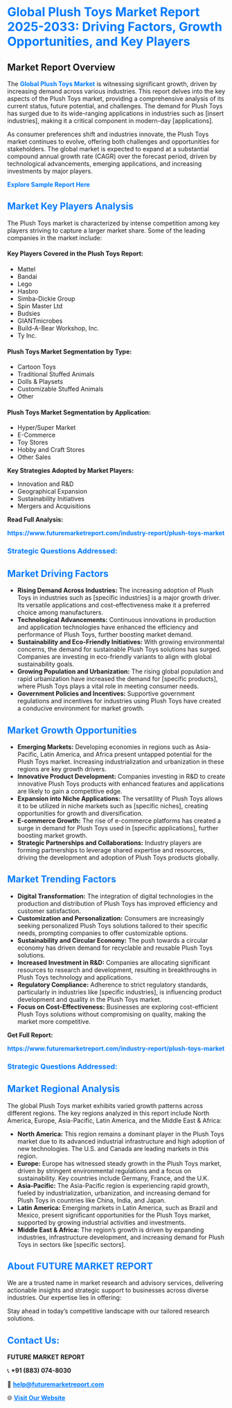 <h1 style="color: #007BFF;">Global Plush Toys Market Report 2025-2033: Driving Factors, Growth Opportunities, and Key Players</h1>

<section id="overview">
<h2>Market Report Overview</h2>
<p>The <a href="https://www.futuremarketreport.com/industry-report/plush-toys-market" style="color: #007BFF; text-decoration: none;"><strong>Global Plush Toys Market</strong></a> is witnessing significant growth, driven by increasing demand across various industries. This report delves into the key aspects of the Plush Toys market, providing a comprehensive analysis of its current status, future potential, and challenges. The demand for Plush Toys has surged due to its wide-ranging applications in industries such as [insert industries], making it a critical component in modern-day [applications].</p>
<p>As consumer preferences shift and industries innovate, the Plush Toys market continues to evolve, offering both challenges and opportunities for stakeholders. The global market is expected to expand at a substantial compound annual growth rate (CAGR) over the forecast period, driven by technological advancements, emerging applications, and increasing investments by major players.</p>
</section>

<section id="overview">
<p><a href="https://www.futuremarketreport.com/request-sample/reportId=59557" style="color: #007BFF; text-decoration: none;"><strong>Explore Sample Report Here</strong></a></p>
</section>

<section id="key-players">
<h2 style="color: #007BFF;">Market Key Players Analysis</h2>
<p>The Plush Toys market is characterized by intense competition among key players striving to capture a larger market share. Some of the leading companies in the market include:</p>
<h4>Key Players Covered in the Plush Toys Report:</h4>
<ul><li>Mattel</li><li>Bandai</li><li>Lego</li><li>Hasbro</li><li>Simba-Dickie Group</li><li>Spin Master Ltd</li><li>Budsies</li><li>GIANTmicrobes</li><li>Build-A-Bear Workshop, Inc.</li><li>Ty Inc.</li></ul>
<h4>Plush Toys Market Segmentation by Type:</h4>
<ul><li>Cartoon Toys</li><li>Traditional Stuffed Animals</li><li>Dolls &amp; Playsets</li><li>Customizable Stuffed Animals</li><li>Other</li></ul>

<h4>Plush Toys Market Segmentation by Application:</h4>
<ul><li>Hyper/Super Market</li><li>E-Commerce</li><li>Toy Stores</li><li>Hobby and Craft Stores</li><li>Other Sales</li></ul>
<p><strong>Key Strategies Adopted by Market Players:</strong></p>
<ul>
<li>Innovation and R&D</li>
<li>Geographical Expansion</li>
<li>Sustainability Initiatives</li>
<li>Mergers and Acquisitions</li>
</ul>
</section>

<section>
<p><strong>Read Full Analysis: </strong></p><a href="https://www.futuremarketreport.com/industry-report/plush-toys-market" style="color: #007BFF; text-decoration: none;"><strong>https://www.futuremarketreport.com/industry-report/plush-toys-market</strong></a>
<h3 style="color: #007BFF;">Strategic Questions Addressed:</h3>
</section>

<section id="driving-factors">
<h2 style="color: #007BFF;">Market Driving Factors</h2>
<ul>
<li><strong>Rising Demand Across Industries:</strong> The increasing adoption of Plush Toys in industries such as [specific industries] is a major growth driver. Its versatile applications and cost-effectiveness make it a preferred choice among manufacturers.</li>
<li><strong>Technological Advancements:</strong> Continuous innovations in production and application technologies have enhanced the efficiency and performance of Plush Toys, further boosting market demand.</li>
<li><strong>Sustainability and Eco-Friendly Initiatives:</strong> With growing environmental concerns, the demand for sustainable Plush Toys solutions has surged. Companies are investing in eco-friendly variants to align with global sustainability goals.</li>
<li><strong>Growing Population and Urbanization:</strong> The rising global population and rapid urbanization have increased the demand for [specific products], where Plush Toys plays a vital role in meeting consumer needs.</li>
<li><strong>Government Policies and Incentives:</strong> Supportive government regulations and incentives for industries using Plush Toys have created a conducive environment for market growth.</li>
</ul>
</section>

<section id="growth-opportunities">
<h2 style="color: #007BFF;">Market Growth Opportunities</h2>
<ul>
<li><strong>Emerging Markets:</strong> Developing economies in regions such as Asia-Pacific, Latin America, and Africa present untapped potential for the Plush Toys market. Increasing industrialization and urbanization in these regions are key growth drivers.</li>
<li><strong>Innovative Product Development:</strong> Companies investing in R&D to create innovative Plush Toys products with enhanced features and applications are likely to gain a competitive edge.</li>
<li><strong>Expansion into Niche Applications:</strong> The versatility of Plush Toys allows it to be utilized in niche markets such as [specific niches], creating opportunities for growth and diversification.</li>
<li><strong>E-commerce Growth:</strong> The rise of e-commerce platforms has created a surge in demand for Plush Toys used in [specific applications], further boosting market growth.</li>
<li><strong>Strategic Partnerships and Collaborations:</strong> Industry players are forming partnerships to leverage shared expertise and resources, driving the development and adoption of Plush Toys products globally.</li>
</ul>
</section>

<section id="trending-factors">
<h2 style="color: #007BFF;">Market Trending Factors</h2>
<ul>
<li><strong>Digital Transformation:</strong> The integration of digital technologies in the production and distribution of Plush Toys has improved efficiency and customer satisfaction.</li>
<li><strong>Customization and Personalization:</strong> Consumers are increasingly seeking personalized Plush Toys solutions tailored to their specific needs, prompting companies to offer customizable options.</li>
<li><strong>Sustainability and Circular Economy:</strong> The push towards a circular economy has driven demand for recyclable and reusable Plush Toys solutions.</li>
<li><strong>Increased Investment in R&D:</strong> Companies are allocating significant resources to research and development, resulting in breakthroughs in Plush Toys technology and applications.</li>
<li><strong>Regulatory Compliance:</strong> Adherence to strict regulatory standards, particularly in industries like [specific industries], is influencing product development and quality in the Plush Toys market.</li>
<li><strong>Focus on Cost-Effectiveness:</strong> Businesses are exploring cost-efficient Plush Toys solutions without compromising on quality, making the market more competitive.</li>
</ul>
</section>

<section>
<p><strong>Get Full Report: </strong></p><a href="https://www.futuremarketreport.com/industry-report/plush-toys-market" style="color: #007BFF; text-decoration: none;"><strong>https://www.futuremarketreport.com/industry-report/plush-toys-market</strong></a>
<h3 style="color: #007BFF;">Strategic Questions Addressed:</h3>
</section>


<section id="regional-analysis">
<h2 style="color: #007BFF;">Market Regional Analysis</h2>
<p>The global Plush Toys market exhibits varied growth patterns across different regions. The key regions analyzed in this report include North America, Europe, Asia-Pacific, Latin America, and the Middle East & Africa:</p>
<ul>
<li><strong>North America:</strong> This region remains a dominant player in the Plush Toys market due to its advanced industrial infrastructure and high adoption of new technologies. The U.S. and Canada are leading markets in this region.</li>
<li><strong>Europe:</strong> Europe has witnessed steady growth in the Plush Toys market, driven by stringent environmental regulations and a focus on sustainability. Key countries include Germany, France, and the U.K.</li>
<li><strong>Asia-Pacific:</strong> The Asia-Pacific region is experiencing rapid growth, fueled by industrialization, urbanization, and increasing demand for Plush Toys in countries like China, India, and Japan.</li>
<li><strong>Latin America:</strong> Emerging markets in Latin America, such as Brazil and Mexico, present significant opportunities for the Plush Toys market, supported by growing industrial activities and investments.</li>
<li><strong>Middle East & Africa:</strong> The region’s growth is driven by expanding industries, infrastructure development, and increasing demand for Plush Toys in sectors like [specific sectors].</li>
</ul>
</section>

<footer>
<h2 style="color: #007BFF;">About FUTURE MARKET REPORT</h2>
<p>We are a trusted name in market research and advisory services, delivering actionable insights and strategic support to businesses across diverse industries. Our expertise lies in offering:</p>

<p>Stay ahead in today’s competitive landscape with our tailored research solutions.</p>

<h2 style="color: #007BFF;">Contact Us:</h2>
<p><strong>FUTURE MARKET REPORT</strong></p>
<p>📞 <strong>+91 (883) 074-8030</strong></p>
<p>📧 <strong><a href="mailto:help@futuremarketreport.com" style="color: #007BFF;">help@futuremarketreport.com</a></strong></p>
<p>🌐 <strong><a href="https://www.futuremarketreport.com/" style="color: #007BFF;">Visit Our Website</a></strong></p>
</footer>